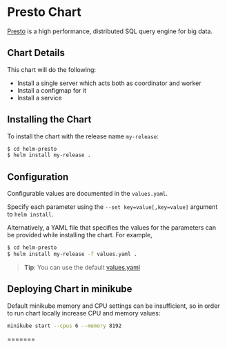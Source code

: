 # Presto Chart

[Presto](http://prestosql.io/) is a high performance, distributed SQL query engine for big data.

## Chart Details

This chart will do the following:

* Install a single server which acts both as coordinator and worker
* Install a configmap for it
* Install a service

## Installing the Chart

To install the chart with the release name `my-release`:

```bash
$ cd helm-presto
$ helm install my-release .
```

## Configuration

Configurable values are documented in the `values.yaml`.

Specify each parameter using the `--set key=value[,key=value]` argument to `helm install`.

Alternatively, a YAML file that specifies the values for the parameters can be provided while installing the chart. For example,

```bash
$ cd helm-presto
$ helm install my-release -f values.yaml .
```

> **Tip**: You can use the default [values.yaml](values.yaml)

## Deploying Chart in minikube

Default minikube memory and CPU settings can be insufficient, so in order to run chart locally increase CPU and memory values:
 
```bash
minikube start --cpus 6 --memory 8192
```
=======
